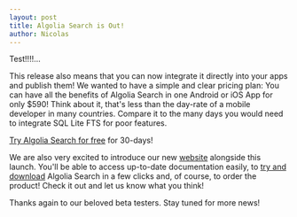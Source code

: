 ```yaml
---
layout: post
title: Algolia Search is Out!
author: Nicolas
---
```


Test!!!!...


This release also means that you can now integrate it directly into your apps
and publish them! We wanted to have a simple and clear pricing plan: You can
have all the benefits of Algolia Search in one Android or iOS App for only
$590! Think about it, that's less than the day-rate of a mobile developer in
many countries. Compare it to the many days you would need to integrate SQL
Lite FTS for poor features.

[Try Algolia Search for free][4] for 30-days!

We are also very excited to introduce our new
[website][5] alongside this launch. You'll be able to
access up-to-date documentation easily, to [try and
download][6] Algolia Search in a few clicks and, of
course, to order the product! Check it out and let us know what you think!

Thanks again to our beloved beta testers. Stay tuned for more news!


[1]: /assets/hand-203x300.jpg
[2]: http://www.algolia.com/product/
[3]: http://www.algolia.com/?video=1
[4]: http://www.algolia.com/try/
[5]: http://www.algolia.com
[6]: http://www.algolia.com/try/

